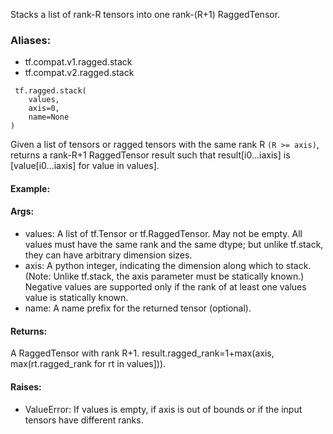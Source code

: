 Stacks a list of rank-R tensors into one rank-(R+1) RaggedTensor.
### Aliases:
- tf.compat.v1.ragged.stack
- tf.compat.v2.ragged.stack

```
 tf.ragged.stack(
    values,
    axis=0,
    name=None
)
```
Given a list of tensors or ragged tensors with the same rank R `(R >= axis)`, returns a rank-R+1 RaggedTensor result such that result[i0...iaxis] is [value[i0...iaxis] for value in values].
#### Example:
#### Args:
- values: A list of tf.Tensor or tf.RaggedTensor. May not be empty. All values must have the same rank and the same dtype; but unlike tf.stack, they can have arbitrary dimension sizes.
- axis: A python integer, indicating the dimension along which to stack. (Note: Unlike tf.stack, the axis parameter must be statically known.) Negative values are supported only if the rank of at least one values value is statically known.
- name: A name prefix for the returned tensor (optional).
#### Returns:
A RaggedTensor with rank R+1. result.ragged_rank=1+max(axis, max(rt.ragged_rank for rt in values])).
#### Raises:
- ValueError: If values is empty, if axis is out of bounds or if the input tensors have different ranks.
